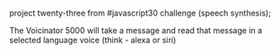 project twenty-three from #javascript30 challenge (speech synthesis);

The Voicinator 5000 will take a message and read that message in a selected language voice (think - alexa or siri)

